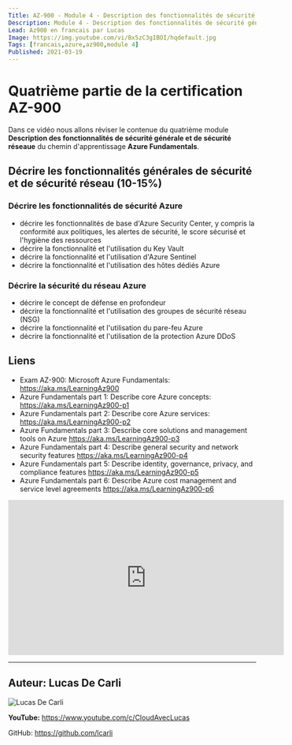 ```yaml
---
Title: AZ-900 - Module 4 - Description des fonctionnalités de sécurité générale et de sécurité réseau
Description: Module 4 - Description des fonctionnalités de sécurité générale et de sécurité réseau
Lead: Az900 en francais par Lucas
Image: https://img.youtube.com/vi/Bx5zC3gIBOI/hqdefault.jpg
Tags: [francais,azure,az900,module 4]
Published: 2021-03-19
---
```


# Quatrième partie de la certification AZ-900

Dans ce vidéo nous allons réviser le contenue du quatrième module **Description des fonctionnalités de sécurité générale et de sécurité réseaue** du chemin d'apprentissage **Azure Fundamentals**.

<!--more-->

## Décrire les fonctionnalités générales de sécurité et de sécurité réseau (10-15%) 

### Décrire les fonctionnalités de sécurité Azure
- décrire les fonctionnalités de base d'Azure Security Center, y compris la conformité aux politiques, les alertes de sécurité, le score sécurisé et l'hygiène des ressources
- décrire la fonctionnalité et l'utilisation du Key Vault
- décrire la fonctionnalité et l'utilisation d'Azure Sentinel
- décrire la fonctionnalité et l'utilisation des hôtes dédiés Azure

### Décrire la sécurité du réseau Azure
- décrire le concept de défense en profondeur
- décrire la fonctionnalité et l'utilisation des groupes de sécurité réseau (NSG)
- décrire la fonctionnalité et l'utilisation du pare-feu Azure
- décrire la fonctionnalité et l'utilisation de la protection Azure DDoS 

## Liens

- Exam AZ-900: Microsoft Azure Fundamentals: https://aka.ms/LearningAz900​
- Azure Fundamentals part 1: Describe core Azure concepts: https://aka.ms/LearningAz900-p1​
- Azure Fundamentals part 2: Describe core Azure services: https://aka.ms/LearningAz900-p2​
- Azure Fundamentals part 3: Describe core solutions and management tools on Azure  https://aka.ms/LearningAz900-p3​
- Azure Fundamentals part 4: Describe general security and network security features  https://aka.ms/LearningAz900-p4​
- Azure Fundamentals part 5: Describe identity, governance, privacy, and compliance features  https://aka.ms/LearningAz900-p5​
- Azure Fundamentals part 6: Describe Azure cost management and service level agreements https://aka.ms/LearningAz900-p6

<iframe width="560" height="315" src="https://www.youtube.com/embed/q810vACLOUY" frameborder="0" allow="accelerometer; autoplay; clipboard-write; encrypted-media; gyroscope; picture-in-picture" allowfullscreen></iframe>

---

## Auteur: Lucas De Carli

![Lucas De Carli](https://avatars.githubusercontent.com/u/4472823?s=460&u=37d097ad8cdf91316d0f8231cd41f25c68c15e88&v=4)

**YouTube:** https://www.youtube.com/c/CloudAvecLucas

GitHub: https://github.com/lcarli

